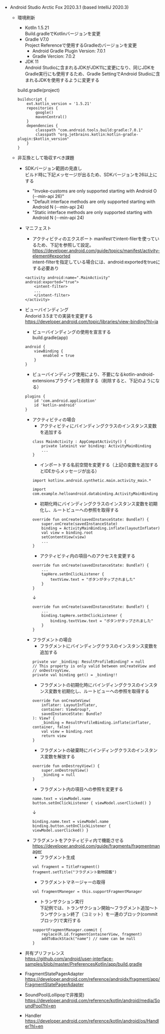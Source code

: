 - Android Studio Arctic Fox 2020.3.1 (based IntelliJ 2020.3)
    - 環境刷新
        - Kotlln 1.5.21 <BR>
        Build.gradleでKotlinバージョンを変更
        - Gradle V7.0 <BR>
        Project Referenceで使用するGradleのバージョンを変更
            - Android Gradle Plugin Version: 7.0.1
            - Gradle Vercion: 7.0.2
        - JDK 11 <BR>
        Android Studioに含まれるJDKがJDK11に変更になり、同じJDKをGradle実行にも使用するため、Gradle SettingでAndroid Studioに含まれるJDKを使用するように変更する

        build.gradle(project)
        ```
        buildscript {
            ext.kotlin_version = '1.5.21'
            repositories {
                google()
                mavenCentral()
            }
            dependencies {
                classpath "com.android.tools.build:gradle:7.0.1"
                classpath "org.jetbrains.kotlin:kotlin-gradle-plugin:$kotlin_version"
            }
        }
        ```
    - 非互換として吸収すべき課題
        - SDKバージョン範囲の見直し <BR>
        ビルド時に下記メッセージが出るため、SDKバージョンを26以上にする
            * "Invoke-customs are only supported starting with Android O (--min-api 26)"
            * "Default interface methods are only supported starting with Android N (--min-api 24)
            * "Static interface methods are only supported starting with Android N (--min-api 24)
        - マニフェスト
            * アクティビティのエクスポート
              manifestでintent-filerを使っているため、下記を参照して設定。<BR>
            https://developer.android.com/guide/topics/manifest/activity-element#exported <BR>
            intent-filterを指定している場合には、android:exportedをtrueにする必要あり
            ```
            <activity android:name=".MainActivity" android:exported="true">
                <intent-filter>
                ...
                </intent-filter>
            </activity>
            ```
        - ビューバインディング <BR>
            Andorid 3.5までの実装を変更する <BR>
            https://developer.android.com/topic/libraries/view-binding?hl=ja
            *   ビューバインディングの使用を宣言する <BR>
            build.gradle(app)
            ```
            android {
                viewBinding {
                    enabled = true
                }
            }
            ```
            *   ビューバインディング使用により、不要になるkotlin-android-extensionsプラグインを削除する（削除すると、下記のようになる）
            ```
            plugins {
                id 'com.android.application'
                id 'kotlin-android'
            }
            ```

            * アクティビティの場合
                * アクティビティにバインディングクラスのインスタンス変数を追加する
                ```
                class MainActivity : AppCompatActivity() {
                    private lateinit var binding: ActivityMainBinding
                    ...
                }
                ```
                * インポートする名前空間を変更する（上記の変数を追加するとIDEからメッセージが出る）
                ```
                import kotlinx.android.synthetic.main.activity_main.*
                ```
                ```
                import com.example.helloandroid.databinding.ActivityMainBinding
                ```
                * 初期化時にバインディングクラスのインスタンス変数を初期化し、ルートビューへの参照を取得する
                ```
                override fun onCreate(savedInstanceState: Bundle?) {
                    super.onCreate(savedInstanceState)
                    binding = ActivityMainBinding.inflate(layoutInflater)
                    val view = binding.root
                    setContentView(view)
                    ...
                }
                ```
                * アクティビティ内の項目へのアクセスを変更する
                ```
                override fun onCreate(savedInstanceState: Bundle?) {
                    ...
                    tapHere.setOnClickListener {
                        textView.text = "ボタンがタップされました"
                    }
                }
                ```
                ↓
                ```
                override fun onCreate(savedInstanceState: Bundle?) {
                    ...
                    binding.tapHere.setOnClickListener {
                        binding.textView.text = "ボタンがタップされました"
                    }
                }
                ```
            * フラグメントの場合
                * フラグメントにバインディングクラスのインスタンス変数を追加する
                ```
                private var _binding: ResultProfileBinding? = null
                // This property is only valid between onCreateView and
                // onDestroyView.
                private val binding get() = _binding!!
                ```
                * フラグメントの初期化時にバインディングクラスのインスタンス変数を初期化し、ルートビューへの参照を取得する
                ```
                override fun onCreateView(
                    inflater: LayoutInflater,
                    container: ViewGroup?,
                    savedInstanceState: Bundle?
                ): View? {
                    _binding = ResultProfileBinding.inflate(inflater, container, false)
                    val view = binding.root
                    return view
                }
                ```
                * フラグメントの破棄時にバインディングクラスのインスタンス変数を解放する
                ```
                override fun onDestroyView() {
                    super.onDestroyView()
                    _binding = null
                }
                ```
                * フラグメント内の項目への参照を変更する
                ```
                name.text = viewModel.name
                button.setOnClickListener { viewModel.userClicked() }
                ```
                ↓
                ```
                binding.name.text = viewModel.name
                binding.button.setOnClickListener { viewModel.userClicked() }
                ```
            * フラグメントをアクティビティ内で機能させる <BR>
                https://developer.android.com/guide/fragments/fragmentmanager
                * フラグメント生成
                ```
                val fragment = TitleFragment()
                fragment.setTitle("フラグメント動物図鑑")
                ```
                * フラグメントマネージャーの取得
                ```
                val fragmentManeger = this.supportFragmentManager
                ```
                * トランザクション実行 <BR>
                下記例では、トランザクション開始～フラグメント追加～トランザクション終了（コミット）を一連のブロック(commitブロック)で実行する
                ```
                supportFragmentManager.commit {
                    replace(R.id.fragmentContainerView, fragment)
                    addToBackStack("name") // name can be null
                }
                ```
        - 共有プリファレンス <BR>
        https://github.com/android/user-interface-samples/blob/master/PreferencesKotlin/app/build.gradle
        - FragmentStatePagerAdapter <BR>
        https://developer.android.com/reference/androidx/fragment/app/FragmentStatePagerAdapter
        - SoundPool(Lollipopで非推奨) <BR>
        https://developer.android.com/reference/kotlin/android/media/SoundPool?hl=en
        - Handler <BR>
        https://developer.android.com/reference/kotlin/android/os/Handler?hl=en
